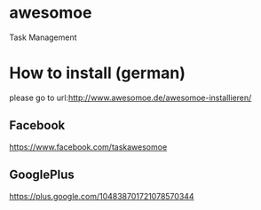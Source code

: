 # awesomoe
Task Management

# How to install (german)

please go to url:http://www.awesomoe.de/awesomoe-installieren/


## Facebook
https://www.facebook.com/taskawesomoe

## GooglePlus
https://plus.google.com/104838701721078570344

